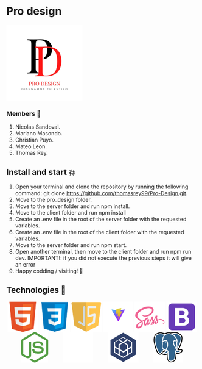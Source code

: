 # Pro design

<div style="display:flex; align-items:center; justify-content:start">
    <img src="./pro design logo.jpeg" style="width:200px; height:200px"/>
</div>

### Members 🤖
1. Nicolas Sandoval.
2. Mariano Masondo.
3. Christian Puyo.
4. Mateo Leon.
5. Thomas Rey.

## Install and start 💥

1. Open your terminal and clone the repository by running the following command: git clone https://github.com/thomasrey99/Pro-Design.git.
2. Move to the pro_design folder.
3. Move to the server folder and run npm install.
4. Move to the client folder and run npm install
5. Create an .env file in the root of the server folder with the requested variables.
6. Create an .env file in the root of the client folder with the requested variables.
7. Move to the server folder and run npm start.
8. Open another terminal, then move to the client folder and run npm run dev. IMPORTANT!: if you did not execute the previous steps it will give an error
6. Happy codding / visiting! 🤘

## Technologies 🚀

<div style="display:flex; flex-wrap:wrap; align-items:center; justify-content:space-evenly">
    <img src="./client/public/techs/html 5" style="width;80px; height:80px"/>
    <img src="./client/public/techs/css3" style="width;80px; height:80px"/>
    <img src="./client/public/techs/js" style="width;80px; height:80px"/>
    <img src="./client/public/techs/vite" style="width;80px; height:80px"/>
    <img src="./client/public/techs/sass" style="width;80px; height:80px"/>
    <img src="./client/public/techs/bootstrap" style="width;80px; height:80px"/>
    <img src="./client/public/techs/node" style="width;80px; height:80px"/>
    <img src="./client/public/techs/express" style="width;80px; height:80px"/>
    <img src="./client/public/techs/sequelize" style="width;80px; height:80px"/>
    <img src="./client/public/techs/postgresql" style="width;80px; height:80px"/>
</div>



